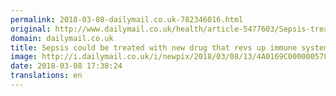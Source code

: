 ```yaml
---
permalink: 2018-03-08-dailymail.co.uk-782346016.html
original: http://www.dailymail.co.uk/health/article-5477603/Sepsis-treated-new-drug-revs-immune-system.html?ITO=1490&ns_mchannel=rss&ns_campaign=1490
domain: dailymail.co.uk
title: Sepsis could be treated with new drug that revs up immune system
image: http://i.dailymail.co.uk/i/newpix/2018/03/08/13/4A0169C000000578-0-image-a-74_1520514447717.jpg
date: 2018-03-08 17:38:24
translations: en
---
```


